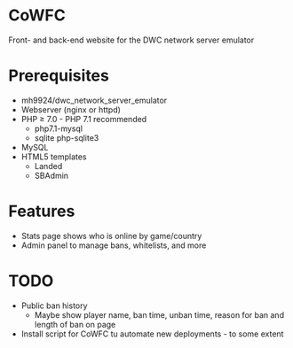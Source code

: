 # CoWFC
Front- and back-end website for the DWC network server emulator

# Prerequisites
- mh9924/dwc\_network\_server\_emulator
- Webserver (nginx or httpd)
- PHP ≥ 7.0 - PHP 7.1 recommended
  - php7.1-mysql
  - sqlite php-sqlite3
- MySQL
- HTML5 templates
  - Landed
  - SBAdmin

# Features
- Stats page shows who is online by game/country
- Admin panel to manage bans, whitelists, and more

# TODO
- Public ban history
  - Maybe show player name, ban time, unban time, reason for ban and length of ban on page
- Install script for CoWFC tu automate new deployments - to some extent
